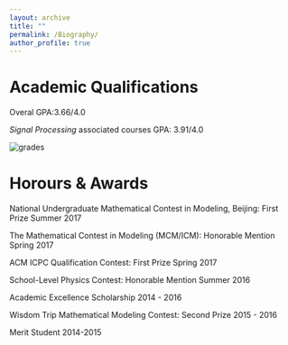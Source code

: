 ```yaml
---
layout: archive
title: ""
permalink: /Biography/
author_profile: true
---
```


Academic Qualifications
======
Overal GPA:3.66/4.0

*Signal Processing* associated courses GPA: 3.91/4.0

![grades](https://dukang4655.github.io/images/grade3.png)


Horours & Awards
======
National Undergraduate Mathematical Contest in Modeling, Beijing: First Prize
Summer 2017

The Mathematical Contest in Modeling (MCM/ICM): Honorable Mention
Spring 2017

ACM ICPC Qualification Contest: First Prize
Spring 2017

School-Level Physics Contest: Honorable Mention
Summer 2016

Academic Excellence Scholarship
2014 - 2016

Wisdom Trip Mathematical Modeling Contest: Second Prize
2015 - 2016

Merit Student
2014-2015
